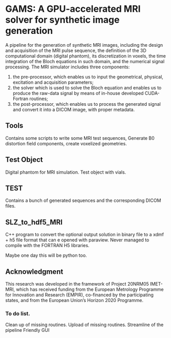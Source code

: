 # GAMS: A GPU-accelerated MRI solver for synthetic image generation

A pipeline for the generation of synthetic MRI images, including the design and acquisition of the MRI pulse sequence, the definition of the 3D computational domain (digital phantom), its discretization in voxels, the time integration of the Bloch equations in such domain, and the numerical signal processing. 
The MRI simulator includes three components: 

1) the pre-processor, which enables us to input the geometrical, physical, excitation and acquisition parameters;
2) the solver which is used to solve the Bloch equation and enables us to produce the raw-data signal by means of in-house developed CUDA-Fortran routines;
3) the post-processor, which enables us to process the generated signal and convert it into a DICOM image, with proper metadata.


## Tools

Contains some scripts to write some MRI test sequences, Generate B0 distortion field components, create voxelized geometries.

## Test Object

Digital phantom for MRI simulation. Test object with vials.

## TEST

Contains a bunch of generated sequences and the corresponding DICOM files.

## SLZ_to_hdf5_MRI

C++ program to convert the optional output solution in binary file to a xdmf + h5 file format that can e opened with paraview.
Never managed to compile with the FORTRAN H5 libraries.

Maybe one day this will be python too.

## Acknowledgment

This research was developed in the framework of Project 20NRM05 IMET-MRI, which has received funding from the European Metrology Programme for Innovation and Research (EMPIR), co-financed by the participating states, and from the European Union’s Horizon 2020 Programme.

### To do list.

Clean up of missing routines.
Upload of missing routines.
Streamline of the pipeline
Friendly GUI
